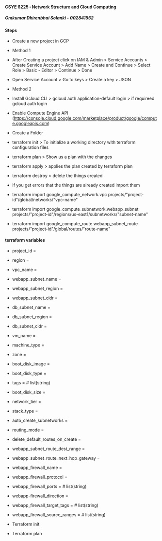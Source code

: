 #### CSYE 6225 : Network Structure and Cloud Computing

##### Omkumar Dhirenbhai Solanki - 002841552

#### Steps

-   Create a new project in GCP
-   Method 1
-   After Creating a project click on IAM & Admin > Service Accounts > Create Service Account > Add Name > Create and Continue > Select Role > Basic - Editor > Continue > Done
-   Open Service Account > Go to keys > Create a key > JSON

-   Method 2
-   Install Gcloud CLI > gcloud auth application-default login > if requireed gcloud auth login

-   Enable Compute Engine API (https://console.cloud.google.com/marketplace/product/google/compute.googleapis.com)

-   Create a Folder
-   terraform init > To initialize a working directory with terraform configuration files
-   terraform plan > Show us a plan with the changes
-   terraform apply > applies the plan created by terraform plan
-   terraform destroy > delete the things created

-   If you get errors that the things are already created import them
-   terraform import google_compute_network.vpc projects/"project-id"/global/networks/"vpc-name"
-   terraform import google_compute_subnetwork.webapp_subnet projects/"project-id"/regions/us-east1/subnetworks/"subnet-name"
-   terraform import google_compute_route.webapp_subnet_route projects/"project-id"/global/routes/"route-name"

#### terraform variables

-   project_id =
-   region =
-   vpc_name =
-   webapp_subnet_name =
-   webapp_subnet_region =
-   webapp_subnet_cidr =
-   db_subnet_name =
-   db_subnet_region =
-   db_subnet_cidr =
-   vm_name =
-   machine_type =
-   zone =
-   boot_disk_image =
-   boot_disk_type =
-   tags = # list(string)
-   boot_disk_size =
-   network_tier =
-   stack_type =
-   auto_create_subnetworks =
-   routing_mode =
-   delete_default_routes_on_create =
-   webapp_subnet_route_dest_range =
-   webapp_subnet_route_next_hop_gateway =
-   webapp_firewall_name =
-   webapp_firewall_protocol =
-   webapp_firewall_ports = # list(string)
-   webapp-firewall_direction =
-   webapp_firewall_target_tags = # list(string)
-   webapp_firewall_source_ranges = # list(string)

-   Terraform init
-   Terraform plan

